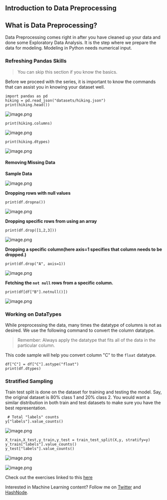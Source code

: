 ## Introduction to Data Preprocessing

## What is Data Preprocessing?
 
Data Preprocessing comes right in after you have cleaned up your data and done some Exploratory Data Analysis. It is the step where we prepare the data for modeling. Modeling in Python needs numerical input. 

### Refreshing Pandas Skills

> You can skip this section if you know the basics.

Before we proceed with the series, it is important to know the commands that can assist you in knowing your dataset well.

``` 
import pandas as pd
hiking = pd.read_json("datasets/hiking.json")
print(hiking.head())
```
![image.png](https://cdn.hashnode.com/res/hashnode/image/upload/v1642686604057/TbvTv_xRK.png)
```
print(hiking.columns)
```
![image.png](https://cdn.hashnode.com/res/hashnode/image/upload/v1642686689206/8vQr-iXIH.png)
```
print(hiking.dtypes)
```

![image.png](https://cdn.hashnode.com/res/hashnode/image/upload/v1642686753805/oxrnZS0Tk.png)

#### Removing Missing Data
**Sample Data**

![image.png](https://cdn.hashnode.com/res/hashnode/image/upload/v1642688263433/XTS-7u0dd.png)

**Dropping rows with null values**

```
print(df.dropna())
```
![image.png](https://cdn.hashnode.com/res/hashnode/image/upload/v1642688356752/VuNftTH3A.png)


**Dropping specific rows from using an array**
```
print(df.drop([1,2,3]))
```
![image.png](https://cdn.hashnode.com/res/hashnode/image/upload/v1642688377993/n2U_jjKU7.png)

**Dropping a specific column(here axis=1 specifies that column needs to be dropped.)**
```
print(df.drop("A", axis=1))
```

![image.png](https://cdn.hashnode.com/res/hashnode/image/upload/v1642688474064/ZZapwSQc3.png)

**Fetching the `not null` rows from a specific column.**

```
print(df[df["B"].notnull()])
```

![image.png](https://cdn.hashnode.com/res/hashnode/image/upload/v1642688523708/ZHW79pBf-.png)

### Working on DataTypes

While preprocessing the data, many times the datatype of columns is not as desired. We use the following command to convert the column datatype. 

> Remember: Always apply the datatype that fits all of the data in the particular column.

This code sample will help you convert column "C" to the `float` datatype.

```
df["C"] = df["C"].astype("float")
print(df.dtypes)

```
### Stratified Sampling

Train test split is done on the dataset for training and testing the model.
Say, the original dataset is 80% class 1 and 20% class 2. You would want a similar distribution in both train and test datasets to make sure you have the best representation.
```
 # Total "labels" counts
y["labels"].value_counts()
```

![image.png](https://cdn.hashnode.com/res/hashnode/image/upload/v1642741825508/BEqF-Aji5Y.png)
```
X_train,X_test,y_train,y_test = train_test_split(X,y, stratify=y)
y_train["labels"].value_counts() 
y_test["labels"].value_counts()
```

![image.png](https://cdn.hashnode.com/res/hashnode/image/upload/v1642741893752/BIOiW_-rS.png)

![image.png](https://cdn.hashnode.com/res/hashnode/image/upload/v1642741911120/P9sEfI8zg.png)

Check out the exercises linked to this [here](https://github.com/manavmodi22/Preprocessing-for-Machine-Learning-in-Python/blob/main/data_preprocessing_chapter1_exercise.ipynb)
  
Interested in Machine Learning content? Follow me on [Twitter](https://twitter.com/manavmtwt) and [HashNode](https://hashnode.com/@manavmodi0004).